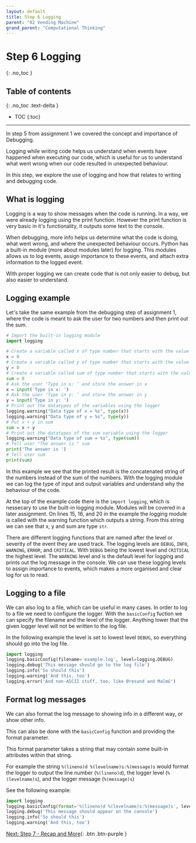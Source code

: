 ```yaml
---
layout: default
title: Step 6 Logging
parent: "02 Vending Machine"
grand_parent: "Computational Thinking"
---
```


# Step 6 Logging
{: .no_toc }

## Table of contents
{: .no_toc .text-delta }

- TOC
{:toc}

---

In step 5 from assignment 1 we covered the concept and importance of Debugging. 

Logging while writing code helps us understand when events have happened when executing our code, which is useful for us to understand what went wrong when our code resulted in unexpected behaviour. 

In this step, we explore the use of logging and how that relates to writing and debugging code.

## What is logging

Logging is a way to show messages when the code is running.
In a way, we were already logging using the print function. However the print function is very basic in it's functionality, it outputs some text to the console. 

When debugging, more info helps us determine what the code is doing, what went wrong, and where the unexpected behaviour occurs.
Python has a built-in module (more about modules later) for logging. This modules allows us to log events, assign importance to these events, and attach extra information to the logged event.

With proper logging we can create code that is not only easier to debug, but also easier to understand.

## Logging example
Let's take the same example from the debugging step of assignment 1, where the code is meant to ask the user for two numbers and then print out the sum.
```python
# Import the built-in logging module
import logging

# Create a variable called x of type number that starts with the value 0
x = 0
# Create a variable called y of type number that starts with the value 0
y = 0
# Create a variable called sum of type number that starts with the value 0
sum = 0
# Ask the user ‘Type in x: ’ and store the answer in x
x = input('Type in x: ')
# Ask the user ‘Type in y: ’ and store the answer in y
y = input('Type in y: ')
# Print out the datatypes of the variables using the logger
logging.warning("Data type of x = %s", type(x))
logging.warning("Data type of y = %s", type(y))
# Put x + y in sum
sum = x + y
# Print out the datatypes of the sum variable using the logger
logging.warning("Data type of sum = %s", type(sum))
# Tell user "The answer is " sum
print('The answer is ')
# Tell user sum
print(sum)
```

In this example we see that the printed result is the concatenated string of the numbers instead of the sum of the numbers. With the logging module we can log the type of input and output variables and understand why the behaviour of the code.

At the top of the example code there is the `import logging`, which is nessecary to use the built-in logging module. Modules will be covered in a later assignment.
On lines 15, 16, and 20 in the example the logging module is called with the warning function which outputs a string. From this string we can see that x, y and sum are type `str`.

There are different logging functions that are named after the level or severity of the event they are used track.
The logging levels are `DEBUG`, `INFO`, `WARNING`, `ERROR`, and `CRITICAL`. With `DEBUG` being the lowest level and `CRITICAL` the highest level.
The `WARNING` level and is the default level for logging and prints out the log message in the console.
We can use these logging levels to assign importance to events, which makes a more organised and clear log for us to read.

## Logging to a file
We can also log to a file, which can be useful in many cases. 
In order to log to a file we need to configure the logger. 
With the `basicConfig` fuction we can specify the filename and the level of the logger.
Anything lower that the given logger level will not be written to the log file.

In the following example the level is set to lowest level `DEBUG`, so everything should go into the log file.

```python
import logging
logging.basicConfig(filename='example.log', level=logging.DEBUG)
logging.debug('This message should go to the log file')
logging.info('So should this')
logging.warning('And this, too')
logging.error('And non-ASCII stuff, too, like Øresund and Malmö')
```

## Format log messages
We can also format the log message to showing info in a different way, or show other info.

This can also be done with the `basicConfig` function and providing the format parameter.

This format parameter takes a string that may contain some built-in attributes within that string.

For example the string `%(lineno)d %(levelname)s:%(message)s` would format the logger to output the line number (`%(lineno)d`), the logger level (`%(levelname)s`), and the logger message (`%(message)s`)

See the following example:

```python
import logging
logging.basicConfig(format='%(lineno)d %(levelname)s:%(message)s', level=logging.DEBUG)
logging.debug('This message should appear on the console')
logging.info('So should this')
logging.warning('And this, too')
```

[Next: Step 7 - Recap and More]({{site.baseurl}}/computational-thinking/02-vending-machine/step7){: .btn .btn-purple }